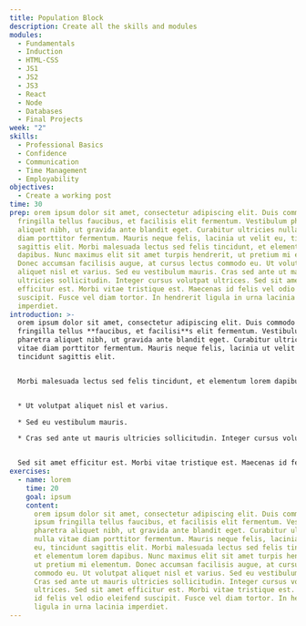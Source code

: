 ```yaml
---
title: Population Block
description: Create all the skills and modules
modules:
  - Fundamentals
  - Induction
  - HTML-CSS
  - JS1
  - JS2
  - JS3
  - React
  - Node
  - Databases
  - Final Projects
week: "2"
skills:
  - Professional Basics
  - Confidence
  - Communication
  - Time Management
  - Employability
objectives:
  - Create a working post
time: 30
prep: orem ipsum dolor sit amet, consectetur adipiscing elit. Duis commodo ipsum
  fringilla tellus faucibus, et facilisis elit fermentum. Vestibulum pharetra
  aliquet nibh, ut gravida ante blandit eget. Curabitur ultricies nulla vitae
  diam porttitor fermentum. Mauris neque felis, lacinia ut velit eu, tincidunt
  sagittis elit. Morbi malesuada lectus sed felis tincidunt, et elementum lorem
  dapibus. Nunc maximus elit sit amet turpis hendrerit, ut pretium mi elementum.
  Donec accumsan facilisis augue, at cursus lectus commodo eu. Ut volutpat
  aliquet nisl et varius. Sed eu vestibulum mauris. Cras sed ante ut mauris
  ultricies sollicitudin. Integer cursus volutpat ultrices. Sed sit amet
  efficitur est. Morbi vitae tristique est. Maecenas id felis vel odio eleifend
  suscipit. Fusce vel diam tortor. In hendrerit ligula in urna lacinia
  imperdiet.
introduction: >-
  orem ipsum dolor sit amet, consectetur adipiscing elit. Duis commodo ipsum
  fringilla tellus **faucibus, et facilisi**s elit fermentum. Vestibulum
  pharetra aliquet nibh, ut gravida ante blandit eget. Curabitur ultricies nulla
  vitae diam porttitor fermentum. Mauris neque felis, lacinia ut velit eu,
  tincidunt sagittis elit. 


  Morbi malesuada lectus sed felis tincidunt, et elementum lorem dapibus. Nunc maximus elit sit amet turpis hendrerit, ut pretium mi elementum. **Donec accumsan facilisis** augue, at cursus lectus commodo eu. 


  * Ut volutpat aliquet nisl et varius. 

  * Sed eu vestibulum mauris. 

  * Cras sed ante ut mauris ultricies sollicitudin. Integer cursus volutpat ultrices. 


  Sed sit amet efficitur est. Morbi vitae tristique est. Maecenas id felis vel odio eleifend suscipit. Fusce vel diam tortor. In hendrerit ligula in urna lacinia imperdiet.
exercises:
  - name: lorem
    time: 20
    goal: ipsum
    content:
      orem ipsum dolor sit amet, consectetur adipiscing elit. Duis commodo
      ipsum fringilla tellus faucibus, et facilisis elit fermentum. Vestibulum
      pharetra aliquet nibh, ut gravida ante blandit eget. Curabitur ultricies
      nulla vitae diam porttitor fermentum. Mauris neque felis, lacinia ut velit
      eu, tincidunt sagittis elit. Morbi malesuada lectus sed felis tincidunt,
      et elementum lorem dapibus. Nunc maximus elit sit amet turpis hendrerit,
      ut pretium mi elementum. Donec accumsan facilisis augue, at cursus lectus
      commodo eu. Ut volutpat aliquet nisl et varius. Sed eu vestibulum mauris.
      Cras sed ante ut mauris ultricies sollicitudin. Integer cursus volutpat
      ultrices. Sed sit amet efficitur est. Morbi vitae tristique est. Maecenas
      id felis vel odio eleifend suscipit. Fusce vel diam tortor. In hendrerit
      ligula in urna lacinia imperdiet.
---
```

